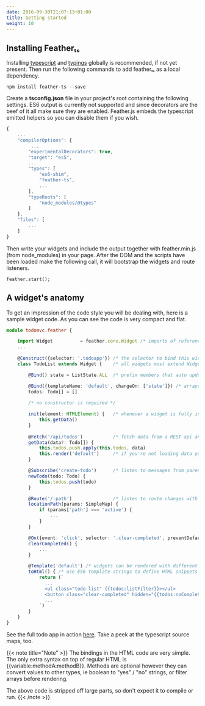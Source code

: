 ```yaml
---
date: 2016-09-30T21:07:13+01:00
title: Getting started
weight: 10
---
```


## Installing Featherₜₛ

Installing [typescript](https://github.com/Microsoft/TypeScript) and [typings](https://github.com/typings/typings) globally is recommended, if not yet present. Then run the following commands to add featherₜₛ as a 
local dependency. 

```
npm install feather-ts --save
```

Create a **tsconfig.json** file in your project's root containing the following settings. ES6 output is currently not supported and 
since decorators are the beef of it all make sure they are enabled. Feather.js embeds the typescript emitted helpers so you can disable 
them if you wish.

```typescript
{
    ...
    "compilerOptions": {
         ...
        "experimentalDecorators": true,
        "target": "es5",
        ...  
        "types": [
            "es6-shim",
            "feather-ts",
            ...
        ],
        "typeRoots": [
            "node_modules/@types"
        ]
    },
    "files": [
        ... 
    ]
}
```

Then write your widgets and include the output together with feather.min.js (from node_modules) in your page.
After the DOM and the scripts have been loaded make the following call, it will bootstrap the widgets and route listeners. 

```
feather.start();
```

## A widget's anatomy

To get an impression of the code style you will be dealing with, here is a sample widget code. As you can see the code is
very compact and flat.

```typescript
module todomvc.feather {

    import Widget          = feather.core.Widget /* imports of referenced components */
    ...
    
    @Construct({selector: '.todoapp'}) /* the selector to bind this widget to */
    class TodoList extends Widget {    /* all widgets must extend Widget */

        @Bind() state = ListState.ALL  /* prefix members that auto update DOM with @Bind(), supported are booleans, strings and numbers */

        @Bind({templateName: 'default', changeOn: ['state']}) /* arrays are a special case, more about the params later */
        todos: Todo[] = []
        
        /* no constructor is required */

        init(element: HTMLElement) {   /* whenever a widget is fully initialized it calls init() */
            this.getData()
        }
        
        @Fetch('/api/todos')           /* fetch data from a REST api and render the widget */
        getData(data?: Todo[]) {
            this.todos.push.apply(this.todos, data)
            this.render('default')     /* if you're not loading data you can render() already in init() */
        }

        @Subscribe('create-todo')      /* listen to messages from parent or child widgets via @Subscribe */
        newTodo(todo: Todo) {
            this.todos.push(todo)
        }

        @Route('/:path')               /* listen to route changes with @Route */
        locationPath(params: SimpleMap) {
            if (params['path'] === 'active') {
                ...
            }
        }

        @On({event: 'click', selector: '.clear-completed', preventDefault: true}) /* attach DOM events via @On */
        clearCompleted() {
            ...
        }

        @Template('default') /* widgets can be rendered with different templates */
        toHtml() { /* use ES6 template strings to define HTML snippets */
            return (`
              ...
              <ul class="todo-list" {{todos:listFilter}}></ul>
              <button class="clear-completed" hidden="{{todos:noCompleted}}">Clear completed</button>
              ...
            `)
        }
    }
}
```

See the full todo app in action [here](http://todo.feather-ts.com/). Take a peek at the typescript source maps, too.

{{< note title="Note" >}}
The bindings in the HTML code are very simple. The only extra syntax on top of regular HTML is {{variable:methodA:methodB}}. Methods 
are optional however they can convert values to other types, ie boolean to "yes" / "no" strings, or filter arrays before rendering.
 
The above code is stripped off large parts, so don't expect it to compile or run.
{{< /note >}}
